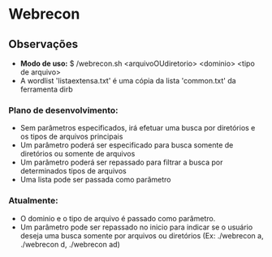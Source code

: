 # Webrecon
## Observações

* **Modo de uso:** $ /webrecon.sh \<arquivoOUdiretorio\> \<dominio\> \<tipo de arquivo\> 
* A wordlist 'listaextensa.txt' é uma cópia da lista 'common.txt' da ferramenta dirb

### Plano de desenvolvimento:

* Sem parâmetros especificados, irá efetuar uma busca por diretórios e os tipos de arquivos principais
* Um parâmetro poderá ser especificado para busca somente de diretórios ou somente de arquivos
* Um parâmetro poderá ser repassado para filtrar a busca por determinados tipos de arquivos
* Uma lista pode ser passada como parâmetro

### Atualmente:

* O dominio e o tipo de arquivo é passado como parâmetro.
* Um parâmetro pode ser repassado no inicio para indicar se o usuário deseja uma busca somente por arquivos ou diretórios (Ex: ./webrecon a, ./webrecon d, ./webrecon ad)

